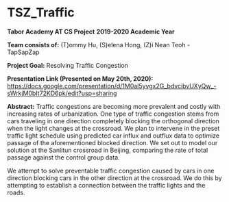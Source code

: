 # TSZ_Traffic
**Tabor Academy AT CS Project**
**2019-2020 Academic Year**

**Team consists of:**
(T)ommy Hu, (S)elena Hong, (Z)i Nean Teoh - TapSapZap

**Project Goal:**
Resolving Traffic Congestion

**Presentation Link (Presented on May 20th, 2020):**
https://docs.google.com/presentation/d/1M0al5yvgx2G_bdvcibvUXyQw_-sWrkjM0bIt72KD6pk/edit?usp=sharing

**Abstract:**
Traffic congestions are becoming more prevalent and costly with increasing rates of urbanization. One type of traffic congestion stems from cars traveling in one direction completely blocking the orthogonal direction when the light changes at the crossroad. We plan to intervene in the preset traffic light schedule using predicted car influx and outflux data to optimize passage of the aforementioned blocked direction. We set out to model our solution at the Sanlitun crossroad in Beijing, comparing the rate of total passage against the control group data. 

We attempt to solve preventable traffic congestion caused by cars in one direction blocking cars in the other direction at the crossroad. We do this by attempting to establish a connection between the traffic lights and the roads. 

